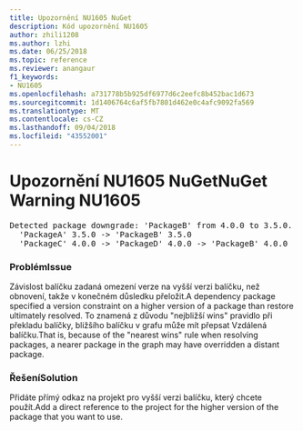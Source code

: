 ```yaml
---
title: Upozornění NU1605 NuGet
description: Kód upozornění NU1605
author: zhili1208
ms.author: lzhi
ms.date: 06/25/2018
ms.topic: reference
ms.reviewer: anangaur
f1_keywords:
- NU1605
ms.openlocfilehash: a731778b5b925df6977d6c2eefc8b452bac1d673
ms.sourcegitcommit: 1d1406764c6af5fb7801d462e0c4afc9092fa569
ms.translationtype: MT
ms.contentlocale: cs-CZ
ms.lasthandoff: 09/04/2018
ms.locfileid: "43552001"
---
```

# <a name="nuget-warning-nu1605"></a><span data-ttu-id="ac0f8-103">Upozornění NU1605 NuGet</span><span class="sxs-lookup"><span data-stu-id="ac0f8-103">NuGet Warning NU1605</span></span>

<pre>Detected package downgrade: 'PackageB' from 4.0.0 to 3.5.0. Reference the package directly from the project to select a different version.<br/>  'PackageA' 3.5.0 -> 'PackageB' 3.5.0<br/>  'PackageC' 4.0.0 -> 'PackageD' 4.0.0 -> 'PackageB' 4.0.0</pre>

### <a name="issue"></a><span data-ttu-id="ac0f8-104">Problém</span><span class="sxs-lookup"><span data-stu-id="ac0f8-104">Issue</span></span>
<span data-ttu-id="ac0f8-105">Závislost balíčku zadaná omezení verze na vyšší verzi balíčku, než obnovení, takže v konečném důsledku přeložit.</span><span class="sxs-lookup"><span data-stu-id="ac0f8-105">A dependency package specified a version constraint on a higher version of a package than restore ultimately resolved.</span></span> <span data-ttu-id="ac0f8-106">To znamená z důvodu "nejbližší wins" pravidlo při překladu balíčky, bližšího balíčku v grafu může mít přepsat Vzdálená balíčku.</span><span class="sxs-lookup"><span data-stu-id="ac0f8-106">That is, because of the "nearest wins" rule when resolving packages, a nearer package in the graph may have overridden a distant package.</span></span>

### <a name="solution"></a><span data-ttu-id="ac0f8-107">Řešení</span><span class="sxs-lookup"><span data-stu-id="ac0f8-107">Solution</span></span>
<span data-ttu-id="ac0f8-108">Přidáte přímý odkaz na projekt pro vyšší verzi balíčku, který chcete použít.</span><span class="sxs-lookup"><span data-stu-id="ac0f8-108">Add a direct reference to the project for the higher version of the package that you want to use.</span></span>